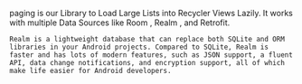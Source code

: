paging is our Library to Load Large Lists into Recycler Views Lazily.
It works with multiple Data Sources like Room , Realm , and Retrofit.

```
Realm is a lightweight database that can replace both SQLite and ORM libraries in your Android projects. Compared to SQLite, Realm is faster and has lots of modern features, such as JSON support, a fluent API, data change notifications, and encryption support, all of which make life easier for Android developers.
```
